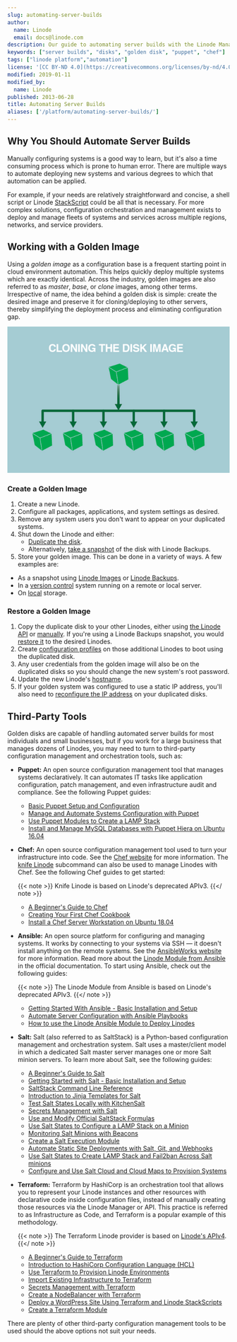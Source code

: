 ```yaml
---
slug: automating-server-builds
author:
  name: Linode
  email: docs@linode.com
description: Our guide to automating server builds with the Linode Manager.
keywords: ["server builds", "disks", "golden disk", "puppet", "chef"]
tags: ["linode platform","automation"]
license: '[CC BY-ND 4.0](https://creativecommons.org/licenses/by-nd/4.0)'
modified: 2019-01-11
modified_by:
  name: Linode
published: 2013-06-28
title: Automating Server Builds
aliases: ['/platform/automating-server-builds/']
---
```


## Why You Should Automate Server Builds

Manually configuring systems is a good way to learn, but it's also a time consuming process which is prone to human error. There are multiple ways to automate deploying new systems and various degrees to which that automation can be applied.

For example, if your needs are relatively straightforward and concise, a shell script or Linode [StackScript](https://www.linode.com/stackscripts) could be all that is necessary. For more complex solutions, configuration orchestration and management exists to deploy and manage fleets of systems and services across multiple regions, networks, and service providers.


## Working with a Golden Image

Using a *golden image* as a configuration base is a frequent starting point in cloud environment automation. This helps quickly deploy multiple systems which are exactly identical. Across the industry, golden images are also referred to as *master*, *base*, or *clone* images, among other terms. Irrespective of name, the idea behind a golden disk is simple: create the desired image and preserve it for cloning/deploying to other servers, thereby simplifying the deployment process and eliminating configuration gap.

![Cloning your Linode disk.](1303-image_cloning_2.jpg)

### Create a Golden Image

1. Create a new Linode.
1. Configure all packages, applications, and system settings as desired.
1. Remove any system users you don't want to appear on your duplicated systems.
1. Shut down the Linode and either:
    - [Duplicate the disk](/docs/platform/disk-images/disk-images-and-configuration-profiles/#duplicating-a-disk).
    - Alternatively, [take a snapshot](/docs/platform/disk-images/linode-backup-service/#take-a-manual-snapshot) of the disk with Linode Backups.
1. Store your golden image. This can be done in a variety of ways. A few examples are:
  - As a snapshot using [Linode Images](/docs/platform/disk-images/linode-images/) or [Linode Backups](/docs/platform/linode-backup-service/#take-a-manual-snapshot).
  - In a [version control](/docs/development/version-control/introduction-to-version-control/) system running on a remote or local server.
  - On [local](/docs/platform/disk-images/copying-a-disk-image-over-ssh/) storage.

### Restore a Golden Image

1. Copy the duplicate disk to your other Linodes, either using [the Linode API](https://developers.linode.com/api/v4#operation/cloneLinodeDisk) or [manually](/docs/platform/disk-images/copying-a-disk-image-to-a-different-account/#copying-the-disk). If you're using a Linode Backups snapshot, you would [restore it](/docs/platform/disk-images/linode-backup-service/#restore-from-a-backup) to the desired Linodes.
1. Create [configuration profiles](/docs/platform/disk-images/disk-images-and-configuration-profiles/#creating-a-configuration-profile) on those additional Linodes to boot using the duplicated disk.
1. Any user credentials from the golden image will also be on the duplicated disks so you should change the new system's root password.
1. Update the new Linode's [hostname](/docs/getting-started/#setting-the-hostname).
1. If your golden system was configured to use a static IP address, you'll also need to [reconfigure the IP address](/docs/networking/linux-static-ip-configuration/#static-network-configuration) on your duplicated disks.

## Third-Party Tools

Golden disks are capable of handling automated server builds for most individuals and small businesses, but if you work for a large business that manages dozens of Linodes, you may need to turn to third-party configuration management and orchestration tools, such as:

-   **Puppet:** An open source configuration management tool that manages systems declaratively. It can automates IT tasks like application configuration, patch management, and even infrastructure audit and compliance. See the following Puppet guides:

    - [Basic Puppet Setup and Configuration](/docs/websites/puppet/basic-puppet-setup-and-configuration/)
    - [Manage and Automate Systems Configuration with Puppet](/docs/websites/puppet/manage-and-automate-systems-configuration-with-puppet/)
    - [Use Puppet Modules to Create a LAMP Stack](/docs/applications/configuration-management/use-puppet-modules-to-create-a-lamp-stack/)
    - [Install and Manage MySQL Databases with Puppet Hiera on Ubuntu 16.04](/docs/applications/configuration-management/install-and-manage-mysql-databases-with-puppet-hiera-on-ubuntu-16-04/)

-   **Chef:** An open source configuration management tool used to turn your infrastructure into code. See the [Chef website](https://www.chef.io/) for more information. The [knife Linode](https://github.com/chef/knife-linode) subcommand can also be used to manage Linodes with Chef. See the following Chef guides to get started:

    {{< note >}}
Knife Linode is based on Linode's deprecated APIv3.
    {{</ note >}}

    - [A Beginner's Guide to Chef](https://linode.com/docs/applications/configuration-management/beginners-guide-chef/)
    - [Creating Your First Chef Cookbook](/docs/applications/configuration-management/creating-your-first-chef-cookbook/)
    - [Install a Chef Server Workstation on Ubuntu 18.04](/docs/applications/configuration-management/install-a-chef-server-workstation-on-ubuntu-18-04/)

-   **Ansible:** An open source platform for configuring and managing systems. It works by connecting to your systems via SSH — it doesn't install anything on the remote systems. See the [AnsibleWorks website](http://www.ansible.com/) for more information. Read more about the [Linode Module from Ansible](http://docs.ansible.com/ansible/latest/linode_module.html) in the official documentation. To start using Ansible, check out the following guides:

    {{< note >}}
The Linode Module from Ansible is based on Linode's deprecated APIv3.
    {{</ note >}}

    - [Getting Started With Ansible - Basic Installation and Setup](/docs/applications/configuration-management/getting-started-with-ansible/)
    - [Automate Server Configuration with Ansible Playbooks](/docs/applications/configuration-management/running-ansible-playbooks/)
    - [How to use the Linode Ansible Module to Deploy Linodes](/docs/applications/configuration-management/deploy-linodes-using-ansible/)

- **Salt:** Salt (also referred to as SaltStack) is a Python-based configuration management and orchestration system. Salt uses a master/client model in which a dedicated Salt master server manages one or more Salt minion servers. To learn more about Salt, see the following guides:

    - [A Beginner's Guide to Salt](https://www.linode.com/docs/applications/configuration-management/beginners-guide-to-salt/)
    - [Getting Started with Salt - Basic Installation and Setup](/docs/applications/configuration-management/getting-started-with-salt-basic-installation-and-setup/)
    - [SaltStack Command Line Reference](/docs/applications/configuration-management/salt-command-line-reference/)
    - [Introduction to Jinja Templates for Salt](/docs/applications/configuration-management/introduction-to-jinja-templates-for-salt/)
    - [Test Salt States Locally with KitchenSalt](/docs/applications/configuration-management/test-salt-locally-with-kitchen-salt/)
    - [Secrets Management with Salt](/docs/applications/configuration-management/secrets-management-with-salt/)
    - [Use and Modify Official SaltStack Formulas](/docs/applications/configuration-management/use-and-modify-official-saltstack-formulas/)
    - [Use Salt States to Configure a LAMP Stack on a Minion](/docs/applications/configuration-management/use-salt-states-to-configure-a-lamp-stack-on-a-minion/)
    - [Monitoring Salt Minions with Beacons](/docs/applications/configuration-management/monitoring-salt-minions-with-beacons/)
    - [Create a Salt Execution Module](/docs/applications/configuration-management/create-a-salt-execution-module/)
    - [Automate Static Site Deployments with Salt, Git, and Webhooks](/docs/applications/configuration-management/automate-a-static-site-deployment-with-salt/)
    - [Use Salt States to Create LAMP Stack and Fail2ban Across Salt minions](/docs/applications/configuration-management/use-salt-states-to-create-lamp-stack-and-fail2ban-across-salt-minions/)
    - [Configure and Use Salt Cloud and Cloud Maps to Provision Systems](/docs/applications/configuration-management/configure-and-use-salt-cloud-and-cloud-maps-to-provision-systems/)

- **Terraform:** Terraform by HashiCorp is an orchestration tool that allows you to represent your Linode instances and other resources with declarative code inside configuration files, instead of manually creating those resources via the Linode Manager or API. This practice is referred to as Infrastructure as Code, and Terraform is a popular example of this methodology.

    {{< note >}}
The Terraform Linode provider is based on [Linode's APIv4](https://developers.linode.com/api/v4).
    {{</ note >}}

    - [A Beginner's Guide to Terraform](/docs/applications/configuration-management/beginners-guide-to-terraform/)
    - [Introduction to HashiCorp Configuration Language (HCL)](/docs/applications/configuration-management/introduction-to-hcl/)
    - [Use Terraform to Provision Linode Environments](/docs/applications/configuration-management/how-to-build-your-infrastructure-using-terraform-and-linode/)
    - [Import Existing Infrastructure to Terraform](/docs/applications/configuration-management/import-existing-infrastructure-to-terraform/)
    - [Secrets Management with Terraform](/docs/applications/configuration-management/secrets-management-with-terraform/)
    - [Create a NodeBalancer with Terraform](/docs/applications/configuration-management/create-a-nodebalancer-with-terraform/)
    - [Deploy a WordPress Site Using Terraform and Linode StackScripts](/docs/applications/configuration-management/deploy-a-wordpress-site-using-terraform-and-linode-stackscripts/)
    - [Create a Terraform Module](/docs/applications/configuration-management/create-terraform-module/)

There are plenty of other third-party configuration management tools to be used should the above options not suit your needs.


